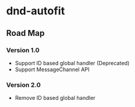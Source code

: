 # dnd-autofit

## Road Map

### Version 1.0
- Support ID based global handler (Deprecated)
- Support MessageChannel API

### Version 2.0
- Remove ID based global handler